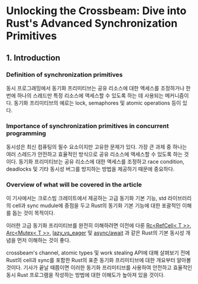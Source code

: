 # Unlocking the Crossbeam: Dive into Rust's Advanced Synchronization Primitives

## 1. Introduction
### Definition of synchronization primitives
동시 프로그래밍에서 동기화 프리미티브는 공유 리소스에 대한 액세스를 조정하거나
한 번에 하나의 스레드만 특정 리소스에 액세스할 수 있도록 하는 데 사용되는 메커니즘이다.
동기화 프리미티브의 예로는 lock, semaphores 및 atomic operations 등이 있다.

### Importance of synchronization primitives in concurrent programming
동시성은 최신 컴퓨팅의 필수 요소이지만 고유한 문제가 있다.
가장 큰 과제 중 하나는 여러 스레드가 안전하고 효율적인 방식으로 공유 리소스에 액세스할 수 있도록 하는 것이다.
동기화 프리미티브는 공유 리소스에 대한 액세스를 조정하고 race condition, deadlocks 및 기타 동시성 버그를 방지하는 방법을 제공하기 때문에 중요하다.

### Overview of what will be covered in the article
이 기사에서는 크로스빔 크레이트에서 제공하는 고급 동기화 기본 기능, std 라이브러리의 cell과 sync mudule에 중점을 두고
Rust의 동기화 기본 기능에 대한 포괄적인 이해를 돕는 것이 목적이다.

이러한 고급 동기화 프리미티브를 완전히 이해하려면 이전에 다룬 [Rc<RefCell< T >>](https://github.com/datactor/rust-problem-solving/blob/main/forge/rust_concepts_explained/rcRefcell_and_refCycle.md),
[Arc<Mutex< T >>](https://github.com/datactor/rust-problem-solving/blob/main/forge/rust_concepts_explained/arc_mutex.md),
[lazy_vs_eager](https://github.com/datactor/rust-problem-solving/blob/main/forge/rust_concepts_explained/lazy_vs_eager.md) 및
[async/await](https://github.com/datactor/rust-problem-solving/blob/main/forge/rust_concepts_explained/async_await.md)
과 같은 Rust의 기본 동시성 개념을 먼저 이해하는 것이 좋다.

crossbeam's channel, atomic types 및 work stealing API에 대해 살펴보기 전에
Rust의 cell과 sync를 포함한 Rust의 표준 동기화 프리미티브에 대한 개요부터 알아볼 것이다.
기사가 끝날 때쯤이면 이러한 동기화 프리미티브를 사용하여 안전하고 효율적인 동시 Rust 프로그램을 작성하는 방법에 대한 이해도가 높아져 있을 것이다.
